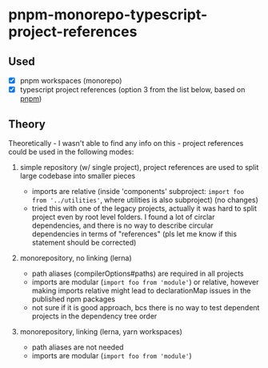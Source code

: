 # pnpm-monorepo-typescript-project-references

## Used
- [X] pnpm workspaces (monorepo)
- [X] typescript project references
(option 3 from the list below, based on [pnpm](https://pnpm.io/))

## Theory

Theoretically - I wasn't able to find any info on this - project references could be used in the following modes:

1. simple repository (w/ single project), project references are used to split large codebase into smaller pieces
    - imports are relative (inside 'components' subproject: `import foo from '../utilities'`, where utilities is also subproject) (no changes)
    - tried this with one of the legacy projects, actually it was hard to split project even by root level folders. I found a lot of circlar dependencies, and there is no way to describe circular dependencies in terms of "references" (pls let me know if this statement should be corrected)

2. monorepository, no linking (lerna)
    - path aliases (compilerOptions#paths) are required in all projects
    - imports are modular (`import foo from 'module'`) or relative, however making imports relative might lead to declarationMap issues in the published npm packages
    - not sure if it is good approach, bcs there is no way to test dependent projects in the dependency tree order

3. monorepository, linking (lerna, yarn workspaces)
    - path aliases are not needed
    - imports are modular (`import foo from 'module'`)
